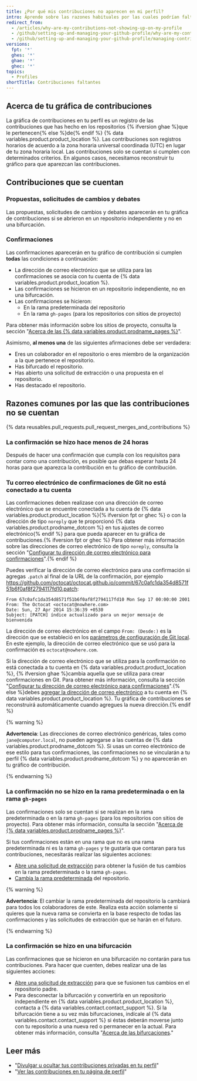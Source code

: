 ```yaml
---
title: ¿Por qué mis contribuciones no aparecen en mi perfil?
intro: Aprende sobre las razones habituales por las cuales podrían faltar contribuciones en tu gráfica.
redirect_from:
  - /articles/why-are-my-contributions-not-showing-up-on-my-profile
  - /github/setting-up-and-managing-your-github-profile/why-are-my-contributions-not-showing-up-on-my-profile
  - /github/setting-up-and-managing-your-github-profile/managing-contribution-graphs-on-your-profile/why-are-my-contributions-not-showing-up-on-my-profile
versions:
  fpt: '*'
  ghes: '*'
  ghae: '*'
  ghec: '*'
topics:
  - Profiles
shortTitle: Contribuciones faltantes
---
```


## Acerca de tu gráfica de contribuciones

La gráfica de contribuciones en tu perfil es un registro de las contribuciones que has hecho en los repositorios {% ifversion ghae %}que le pertenecen{% else %}de{% endif %} {% data variables.product.product_location %}. Las contribuciones son registros horarios de acuerdo a la zona horaria universal coordinada (UTC) en lugar de tu zona horaria local. Las contribuciones solo se cuentan si cumplen con determinados criterios. En algunos casos, necesitamos reconstruir tu gráfico para que aparezcan las contribuciones.

## Contribuciones que se cuentan

### Propuestas, solicitudes de cambios y debates

Las propuestas, solicitudes de cambios y debates aparecerán en tu gráfica de contribuciones si se abrieron en un repositorio independiente y no en una bifurcación.

### Confirmaciones
Las confirmaciones aparecerán en tu gráfico de contribución si cumplen **todas** las condiciones a continuación:
- La dirección de correo electrónico que se utiliza para las confirmaciones se asocia con tu cuenta de {% data variables.product.product_location %}.
- Las confirmaciones se hicieron en un repositorio independiente, no en una bifurcación.
- Las confirmaciones se hicieron:
  - En la rama predeterminada del repositorio
  - En la rama `gh-pages` (para los repositorios con sitios de proyecto)

Para obtener más información sobre los sitios de proyecto, consulta la sección "[Acerca de las {% data variables.product.prodname_pages %}](/pages/getting-started-with-github-pages/about-github-pages#types-of-github-pages-sites)".

Asimismo, **al menos una** de las siguientes afirmaciones debe ser verdadera:
- Eres un colaborador en el repositorio o eres miembro de la organización a la que pertenece el repositorio.
- Has bifurcado el repositorio.
- Has abierto una solicitud de extracción o una propuesta en el repositorio.
- Has destacado el repositorio.

## Razones comunes por las que las contribuciones no se cuentan

{% data reusables.pull_requests.pull_request_merges_and_contributions %}

### La confirmación se hizo hace menos de 24 horas

Después de hacer una confirmación que cumpla con los requisitos para contar como una contribución, es posible que debas esperar hasta 24 horas para que aparezca la contribución en tu gráfico de contribución.

### Tu correo electrónico de confirmaciones de Git no está conectado a tu cuenta

Las confirmaciones deben realizase con una dirección de correo electrónico que se encuentre conectada a tu cuenta de {% data variables.product.product_location %}{% ifversion fpt or ghec %} o con la dirección de tipo `noreply` que te proporcionó {% data variables.product.prodname_dotcom %} en tus ajustes de correo electrónico{% endif %} para que pueda aparecer en tu gráfica de contribuciones.{% ifversion fpt or ghec %} Para obtener más información sobre las direcciones de correo electrónico de tipo `noreply`, consulta la sección "[Configurar tu dirección de correo electrónico para confirmaciones](/github/setting-up-and-managing-your-github-user-account/setting-your-commit-email-address#about-commit-email-addresses)".{% endif %}

Puedes verificar la dirección de correo electrónico para una confirmación si agregas `.patch` al final de la URL de la confirmación, por ejemplo <a href="https://github.com/octocat/octocat.github.io/commit/67c0afc1da354d8571f51b6f0af8f2794117fd10.patch" data-proofer-ignore>https://github.com/octocat/octocat.github.io/commit/67c0afc1da354d8571f51b6f0af8f2794117fd10.patch</a>:

```
From 67c0afc1da354d8571f51b6f0af8f2794117fd10 Mon Sep 17 00:00:00 2001
From: The Octocat <octocat@nowhere.com>
Date: Sun, 27 Apr 2014 15:36:39 +0530
Subject: [PATCH] índice actualizado para un mejor mensaje de bienvenida
```

La dirección de correo electrónico en el campo `From: (Desde:)` es la dirección que se estableció en los [parámetros de configuración de Git local](/articles/set-up-git). En este ejemplo, la dirección de correo electrónico que se usó para la confirmación es `octocat@nowhere.com`.

Si la dirección de correo electrónico que se utiliza para la confirmación no está conectada a tu cuenta en {% data variables.product.product_location %}, {% ifversion ghae %}cambia aquella que se utiliza para crear confirmaciones en Git. Para obtener más información, consulta la sección "[Configurar tu dirección de correo electrónico para confirmaciones](/github/setting-up-and-managing-your-github-user-account/setting-your-commit-email-address#setting-your-commit-email-address-in-git)".{% else %}debes [agregar la dirección de correo electrónico](/articles/adding-an-email-address-to-your-github-account) a tu cuenta en {% data variables.product.product_location %}. Tu gráfica de contribuciones se reconstruirá automáticamente cuando agregues la nueva dirección.{% endif %}

{% warning %}

**Advertencia**: Las direcciones de correo electrónico genéricas, tales como `jane@computer.local`, no pueden agregarse a las cuentas de {% data variables.product.prodname_dotcom %}. Si usas un correo electrónico de ese estilo para tus confirmaciones, las confirmaciones no se vincularán a tu perfil {% data variables.product.prodname_dotcom %} y no aparecerán en tu gráfico de contribución.

{% endwarning %}

### La confirmación no se hizo en la rama predeterminada o en la rama `gh-pages`

Las confirmaciones solo se cuentan si se realizan en la rama predeterminada o en la rama `gh-pages` (para los repositorios con sitios de proyecto). Para obtener más información, consulta la sección "[Acerca de {% data variables.product.prodname_pages %}](/pages/getting-started-with-github-pages/about-github-pages#types-of-github-pages-sites)".

Si tus confirmaciones están en una rama que no es una rama predeterminada ni es la rama `gh-pages` y te gustaría que contaran para tus contribuciones, necesitarás realizar las siguientes acciones:
- [Abre una solicitud de extracción](/articles/creating-a-pull-request) para obtener la fusión de tus cambios en la rama predeterminada o la rama `gh-pages`.
- [Cambia la rama predeterminada](/github/administering-a-repository/changing-the-default-branch) del repositorio.

{% warning %}

**Advertencia**: El cambiar la rama predeterminada del repositorio la cambiará para todos los colaboradores de este. Realiza esta acción solamente si quieres que la nueva rama se convierta en la base respecto de todas las confirmaciones y las solicitudes de extracción que se harán en el futuro.

{% endwarning %}

### La confirmación se hizo en una bifurcación

Las confirmaciones que se hicieron en una bifurcación no contarán para tus contribuciones. Para hacer que cuenten, debes realizar una de las siguientes acciones:
- [Abre una solicitud de extracción](/articles/creating-a-pull-request) para que se fusionen tus cambios en el repositorio padre.
- Para desconectar la bifurcación y convertirla en un repositorio independiente en {% data variables.product.product_location %}, contacta a {% data variables.contact.contact_support %}. Si la bifurcación tiene a su vez más bifurcaciones, indícale al {% data variables.contact.contact_support %} si éstas deberán moverse junto con tu repositorio a una nueva red o permanecer en la actual. Para obtener más información, consulta "[Acerca de las bifurcaciones](/articles/about-forks/)."

## Leer más

- "[Divulgar u ocultar tus contribuciones privadas en tu perfil](/articles/publicizing-or-hiding-your-private-contributions-on-your-profile)"
- "[Ver las contribuciones en tu página de perfil](/articles/viewing-contributions-on-your-profile-page)"
